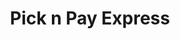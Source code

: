 ---
title: "Pick n Pay Express"
url: /pretoria/pick-n-pay-express-watermeyer-street/
shop: convenience
---